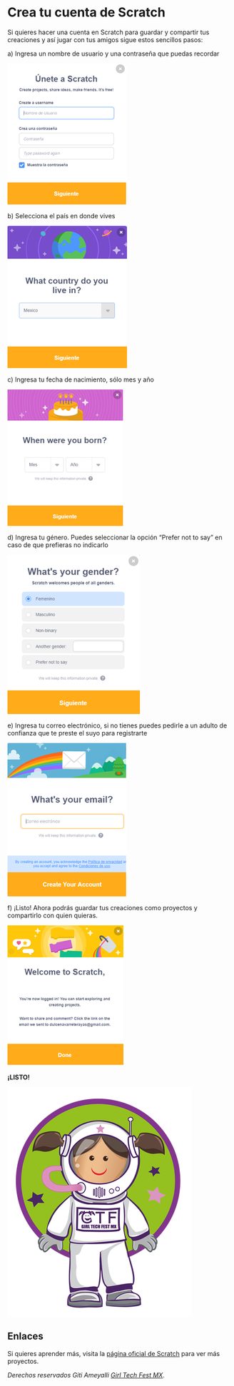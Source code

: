 # Crea tu cuenta de Scratch

Si quieres hacer una cuenta en Scratch para guardar y compartir tus creaciones y así jugar con tus amigos sigue estos sencillos pasos:

a)	Ingresa un nombre de usuario y una contraseña que puedas recordar

![Usuario y contraseña](assets/cuenta-01.png)

b)	Selecciona el país en donde vives

![País](assets/cuenta-02.png)

c)	Ingresa tu fecha de nacimiento, sólo mes y año

![Fecha nacimiento](assets/cuenta-03.png)

d)	Ingresa tu género. Puedes seleccionar la opción “Prefer not to say” en caso de que prefieras no indicarlo

![Género](assets/cuenta-04.png)

e)	Ingresa tu correo electrónico, si no tienes puedes pedirle a un adulto de confianza que te preste el suyo para registrarte

![Correo electrónico](assets/cuenta-05.png)

f)	¡Listo! Ahora podrás guardar tus creaciones como proyectos y compartirlo con quien quieras.

![Welcome!](assets/cuenta-06.png)



**¡LISTO!**

![Giti Ameyalli](assets/giti_ameyalli.png)


## Enlaces

Si quieres aprender más, visita la [página oficial de Scratch](https://scratch.mit.edu/) para ver más proyectos.

_Derechos reservados Giti Ameyalli [Girl Tech Fest MX](https://girltechfestmx.org/)_.
